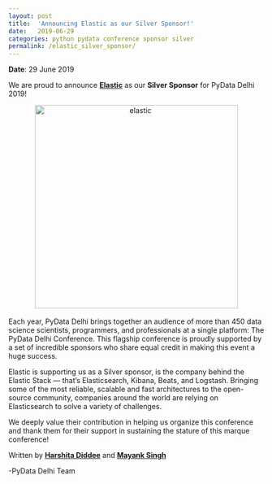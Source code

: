 ```yaml
---
layout: post
title:  'Announcing Elastic as our Silver Sponsor!'
date:   2019-06-29
categories: python pydata conference sponsor silver
permalink: /elastic_silver_sponsor/
---
```



**Date**: 29 June 2019

We are proud to announce [**Elastic**](https://www.elastic.co/) as our **Silver Sponsor** for PyData Delhi 2019!
<br>
<center>
<img src="https://pydata.org/delhi2019/media/sponsor_files/elastic-logo-V-full_color.png" alt="elastic" style="width: 400px;"/>
</center>
<br>
Each year, PyData Delhi brings together an audience of more than 450 data science scientists, programmers, and professionals at a single platform: The PyData Delhi Conference. This flagship conference is proudly supported by a set of incredible sponsors who share equal credit in making this event a huge success.

Elastic is supporting us as a Silver sponsor, is the company behind the Elastic Stack — that’s Elasticsearch, Kibana, Beats, and Logstash. Bringing some of the most reliable, scalable and fast architectures to the open-source community, companies around the world are relying on Elasticsearch to solve a variety of challenges.

We deeply value their contribution in helping us organize this conference and thank them for their support in sustaining the stature of this marque conference!


Written by [**Harshita Diddee**](https://www.linkedin.com/in/harshita-diddee/) and [**Mayank Singh**](https://www.linkedin.com/in/code-monk08/)

-PyData Delhi Team
